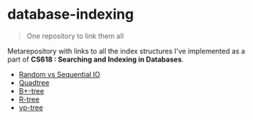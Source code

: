 # database-indexing

> One repository to link them all

Metarepository with links to all the index structures I've implemented as a part of **CS618 : Searching and Indexing in Databases**.

- [Random vs Sequential IO](https://github.com/srijanshetty/random-sequential-io)
- [Quadtree](https://github.com/srijanshetty/node-quadtree)
- [B+-tree]()
- [R-tree](https://github.com/srijanshetty/RTree)
- [vp-tree](https://github.com/srijanshetty/vptree)
